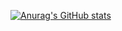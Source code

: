 [![Anurag's GitHub stats](https://github-readme-stats.vercel.app/api?username=6get-xiaofan)](https://github.com/anuraghazra/github-readme-stats)
